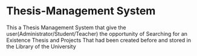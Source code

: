 # Thesis-Management System
This a Thesis Management System that give the user(Administrator/Student/Teacher) the opportunity of Searching for an Existence Thesis and Projects That had been created before and stored in the Library of the University
